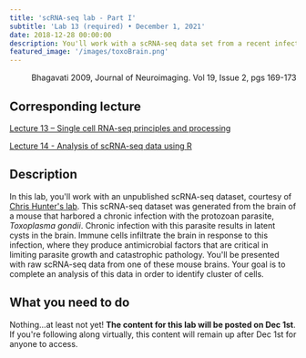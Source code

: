 ```yaml
---
title: 'scRNA-seq lab - Part I'
subtitle: 'Lab 13 (required) • December 1, 2021'
date: 2018-12-28 00:00:00
description: You'll work with a scRNA-seq data set from a recent infectious disease study.  In this lab you'll carry out processing of raw scRNA-seq data, including dimensional reduction, cluster identification and annotation.  
featured_image: '/images/toxoBrain.png'
---
```


<div style="text-align: right"> Bhagavati 2009, Journal of Neuroimaging. Vol 19, Issue 2, pgs 169-173 </div>


##  Corresponding lecture

[Lecture 13 – Single cell RNA-seq principles and processing](https://diytranscriptomics.com/project/lecture-13)

[Lecture 14 - Analysis of scRNA-seq data using R](https://diytranscriptomics.com/project/lecture-14)

## Description

In this lab, you'll work with an unpublished scRNA-seq dataset, courtesy of [Chris Hunter's lab](https://www.vet.upenn.edu/research/centers-laboratories/research-laboratory/hunter-laboratory).  This scRNA-seq dataset was generated from the brain of a mouse that harbored a chronic infection with the protozoan parasite, *Toxoplasma gondii*.  Chronic infection with this parasite results in latent cysts in the brain.  Immune cells infiltrate the brain in response to this infection, where they produce antimicrobial factors that are critical in limiting parasite growth and catastrophic pathology.  You'll be presented with raw scRNA-seq data from one of these mouse brains.  Your goal is to complete an analysis of this data in order to identify cluster of cells.

## What you need to do

Nothing...at least not yet!  **The content for this lab will be posted on Dec 1st**.  If you're following along virtually, this content will remain up after Dec 1st for anyone to access.

